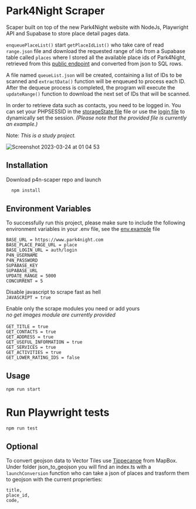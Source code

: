 # Park4Night Scraper

Scaper built on top of the new Park4Night website with NodeJs, Playwright API and Supabase to store place detail pages data.

`enqueuePlaceList()` start `getPlaceIdList()` who take care of read `range.json` file and download the requested range of ids from a Supabase table called `places` where I stored all the available place ids of Park4Night, retrieved from this [public endpoint](https://www.park4night.com/services/V3/getLieuxLite.php) and converted from json to SQL rows.

A file named `queueList.json` will be created, containing a list of IDs to be scanned and `extractData()` function will be enqueued to process each ID.
After the dequeue process is completed, the program will execute the `updateRange()` function to download the next set of IDs that will be scanned.<br>

In order to retrieve data such as contacts, you need to be logged in. You can set your PHPSESSID in the [storageState file](https://github.com/rown89/p4n-scraper/blob/main/storageState.json) file or use the [login file](https://github.com/rown89/p4n-scraper/blob/main/scraper/login.ts) to dynamically set the session. *(Please note that the provided file is currently an example.)*<br>

Note: *This is a study project.*

![Screenshot 2023-03-24 at 01 04 53](https://user-images.githubusercontent.com/44890500/227390807-c81b4eaa-0444-40db-b972-0203bc2ced73.png)

## Installation

Download p4n-scaper repo and launch

```bash
  npm install
```

## Environment Variables

To successfully run this project, please make sure to include the following environment variables in your .env file, see the [env.example](https://github.com/rown89/p4n-scraper/blob/main/env.example) file

`BASE_URL = https://www.park4night.com`<br>
`BASE_PLACE_PAGE_URL = place`<br>
`BASE_LOGIN_URL = auth/login`<br>
`P4N_USERNAME`<br>
`P4N_PASSWORD`<br>
`SUPABASE_KEY`<br>
`SUPABASE_URL`<br>
`UPDATE_RANGE = 5000`<br>
`CONCURRENT = 5`<br>

Disable javascript to scrape fast as hell<br>
`JAVASCRIPT = true`<br>

Enable only the scrape modules you need or add yours<br> 
*no get images module are currently provided*<br><br>
`GET_TITLE = true`<br>
`GET_CONTACTS = true`<br>
`GET_ADDRESS = true`<br>
`GET_USEFUL_INFORMATION = true`<br>
`GET_SERVICES = true`<br>
`GET_ACTIVITIES = true`<br>
`GET_LOWER_RATING_IDS = false`<br>

## Usage
```
npm run start
```

# Run Playwright tests
```
npm run test
```

## Optional
To convert geojson data to Vector Tiles use [Tippecanoe](https://github.com/mapbox/tippecanoe) from MapBox.<br>
Under folder json_to_geojson you will find an index.ts with a `launchConversion` function who can take a json of places and trasform them to geojson with the current proprierties:<br>

```
title,
place_id,
code,
```

